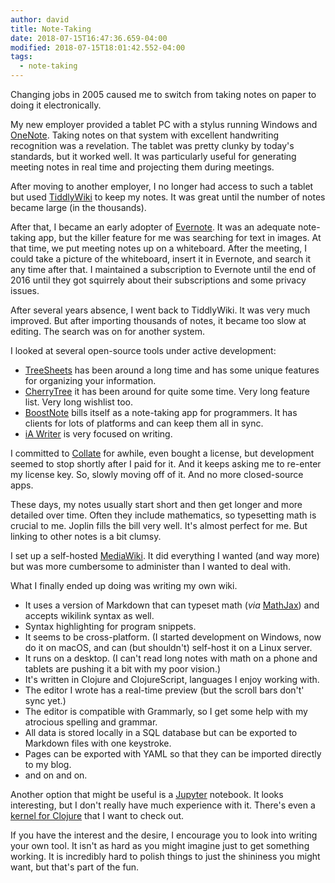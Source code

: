 ```yaml
---
author: david
title: Note-Taking
date: 2018-07-15T16:47:36.659-04:00
modified: 2018-07-15T18:01:42.552-04:00
tags:
  - note-taking
---
```


Changing jobs in 2005 caused me to switch from taking notes on paper to doing it electronically.

My new employer provided a tablet PC with a stylus running Windows and [OneNote](https://products.office.com/en-US/onenote). Taking notes on that system with excellent handwriting recognition was a revelation. The tablet was pretty clunky by today's standards, but it worked well. It was particularly useful for generating meeting notes in real time and projecting them during meetings.

After moving to another employer, I no longer had access to such a tablet but used [TiddlyWiki](https://tiddlywiki.com) to keep my notes. It was great until the number of notes became large (in the thousands).

After that, I became an early adopter of [Evernote](https://evernote.com). It was an adequate note-taking app, but the killer feature for me was searching for text in images. At that time, we put meeting notes up on a whiteboard. After the meeting, I could take a picture of the whiteboard, insert it in Evernote, and search it any time after that. I maintained a subscription to Evernote until the end of 2016 until they got squirrely about their subscriptions and some privacy issues.

After several years absence, I went back to TiddlyWiki. It was very much improved. But after importing thousands of notes, it became too slow at editing. The search was on for another system.

I looked at several open-source tools under active development:

* [TreeSheets](http://strlen.com/treesheets/) has been around a long time and has some unique features for organizing your information.
* [CherryTree](https://www.giuspen.com/cherrytree/) it has been around for quite some time. Very long feature list. Very long wishlist too. 
* [BoostNote](https://github.com/BoostIO/Boostnote) bills itself as a note-taking app for programmers. It has clients for lots of platforms and can keep them all in sync.
* [iA Writer](https://ia.net/writer) is very focused on writing.

I committed to [Collate](https://collatenotes.com) for awhile, even bought a license, but development seemed to stop shortly after I paid for it. And it keeps asking me to re-enter my license key. So, slowly moving off of it. And no more closed-source apps.

These days, my notes usually start short and then get longer and more detailed over time. Often they include mathematics, so typesetting math is crucial to me. Joplin fills the bill very well. It's almost perfect for me. But linking to other notes is a bit clumsy.

I set up a self-hosted [MediaWiki](https://www.mediawiki.org/wiki/MediaWiki). It did everything I wanted (and way more) but was more cumbersome to administer than I wanted to deal with.

What I finally ended up doing was writing my own wiki. 

* It uses a version of Markdown that can typeset math (_via_ [MathJax](https://www.mathjax.org)) and accepts wikilink syntax as well. 
* Syntax highlighting for program snippets.
* It seems to be cross-platform. (I started development on Windows, now do it on macOS, and can (but shouldn't) self-host it on a Linux server.
* It runs on a desktop. (I can't read long notes with math on a phone and tablets are pushing it a bit with my poor vision.)
* It's written in Clojure and ClojureScript, languages I enjoy working with.
* The editor I wrote has a real-time preview (but the scroll bars don't' sync yet.)
* The editor is compatible with Grammarly, so I get some help with my atrocious spelling and grammar.
* All data is stored locally in a SQL database but can be exported to Markdown files with one keystroke.
* Pages can be exported with YAML so that​ they can be imported directly to my blog.
* and on and on.

Another option that might be useful is a [Jupyter](http://jupyter.org) notebook. It looks interesting, but I don't really have much experience with it. There's even a [kernel for Clojure](https://github.com/clojupyter/clojupyter) that I want to check out.

If you have the interest and the desire, I encourage you to look into writing your own tool. It isn't as hard as you might imagine just to get something working. It is incredibly hard to polish things to just the shininess you might want, but that's part of the fun.